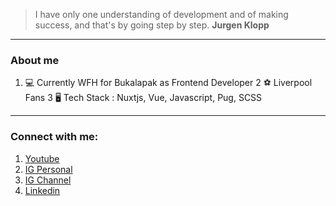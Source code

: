> I have only one understanding of development and of making success, and that's by going step by step. **Jurgen Klopp**

_____

### About me
1. 💻 Currently WFH for Bukalapak as Frontend Developer
2 ⚽ Liverpool Fans
3 🖥️ Tech Stack : Nuxtjs, Vue, Javascript, Pug, SCSS

___

### Connect with me:
1. [Youtube](https://www.youtube.com/channel/UC3SeCMxKdm1wATz4ASChzWQ/)  
2. [IG Personal](https://www.instagram.com/agungdlgs/)  
3. [IG Channel](https://www.instagram.com/hapdesmith/)  
4. [Linkedin](https://www.linkedin.com/in/agungdlgs/)  
